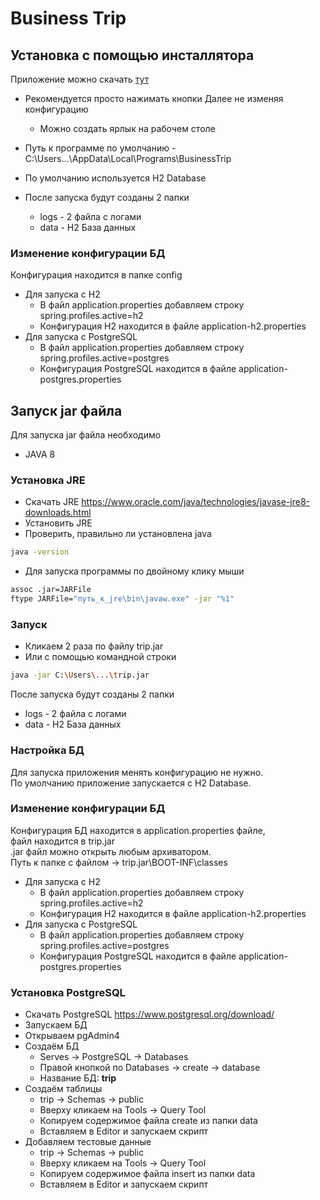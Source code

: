 # Business Trip

## Установка с помощью инсталлятора  
Приложение можно скачать [тут](https://github.com/qualle34/BusinessTrip/releases/tag/1.0)  
- Рекомендуется просто нажимать кнопки Далее не изменяя конфигурацию  
  - Можно создать ярлык на рабочем столе  
- Путь к программе по умолчанию - C:\Users\...\AppData\Local\Programs\BusinessTrip
 
- По умолчанию используется H2 Database 

- После запуска будут созданы 2 папки
  - logs - 2 файла с логами
  - data - H2 База данных 


### Изменение конфигурации БД
  Конфигурация находится в папке config   
- Для запуска с H2
  - В файл application.properties добавляем строку spring.profiles.active=h2 
  - Конфигурация H2 находится в файле application-h2.properties
- Для запуска с PostgreSQL 
  - В файл application.properties добавляем строку spring.profiles.active=postgres
  - Конфигурация PostgreSQL находится в файле application-postgres.properties



## Запуск jar файла 
Для запуска jar файла необходимо
- JAVA 8 

### Установка JRE
- Скачать JRE https://www.oracle.com/java/technologies/javase-jre8-downloads.html
- Установить JRE
- Проверить, правильно ли установлена java 
```sh
java -version
```
- Для запуска программы по двойному клику мыши 
```sh
assoc .jar=JARFile  
ftype JARFile="путь_к_jre\bin\javaw.exe" -jar "%1"
```

### Запуск
  - Кликаем 2 раза по файлу trip.jar
  - Или с помощью командной строки
  ```sh
  java -jar C:\Users\...\trip.jar
  ```
После запуска будут созданы 2 папки
  - logs - 2 файла с логами
  - data - H2 База данных 

### Настройка БД

Для запуска приложения менять конфигурацию не нужно.  
По умолчанию приложение запускается с H2 Database.   

### Изменение конфигурации БД
  Конфигурация БД находится в application.properties файле,  
  файл находится в trip.jar  
  .jar файл можно открыть любым архиватором.  
  Путь к папке с файлом -> trip.jar\BOOT-INF\classes
  
- Для запуска с H2
  - В файл application.properties добавляем строку spring.profiles.active=h2 
  - Конфигурация H2 находится в файле application-h2.properties
- Для запуска с PostgreSQL 
  - В файл application.properties добавляем строку spring.profiles.active=postgres
  - Конфигурация PostgreSQL находится в файле application-postgres.properties

### Установка PostgreSQL 
- Скачать PostgreSQL https://www.postgresql.org/download/
- Запускаем БД
- Открываем pgAdmin4 
- Создаём БД 
  - Serves -> PostgreSQL -> Databases
  - Правой кнопкой по Databases -> create -> database 
  - Название БД: **trip**
- Создаём таблицы 
  - trip -> Schemas -> public
  - Вверху кликаем на Tools -> Query Tool 
  - Копируем содержимое файла create из папки data
  - Вставляем в Editor и запускаем скрипт
- Добавляем тестовые данные 
  - trip -> Schemas -> public
  - Вверху кликаем на Tools -> Query Tool 
  - Копируем содержимое файла insert из папки data
  - Вставляем в Editor и запускаем скрипт
